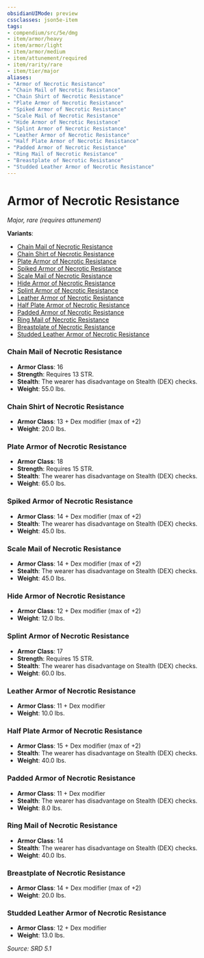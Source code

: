 ```yaml
---
obsidianUIMode: preview
cssclasses: json5e-item
tags:
- compendium/src/5e/dmg
- item/armor/heavy
- item/armor/light
- item/armor/medium
- item/attunement/required
- item/rarity/rare
- item/tier/major
aliases: 
- "Armor of Necrotic Resistance"
- "Chain Mail of Necrotic Resistance"
- "Chain Shirt of Necrotic Resistance"
- "Plate Armor of Necrotic Resistance"
- "Spiked Armor of Necrotic Resistance"
- "Scale Mail of Necrotic Resistance"
- "Hide Armor of Necrotic Resistance"
- "Splint Armor of Necrotic Resistance"
- "Leather Armor of Necrotic Resistance"
- "Half Plate Armor of Necrotic Resistance"
- "Padded Armor of Necrotic Resistance"
- "Ring Mail of Necrotic Resistance"
- "Breastplate of Necrotic Resistance"
- "Studded Leather Armor of Necrotic Resistance"
---
```

# Armor of Necrotic Resistance
*Major, rare (requires attunement)*  


**Variants**:
- [Chain Mail of Necrotic Resistance](#Chain%20Mail%20of%20Necrotic%20Resistance)
- [Chain Shirt of Necrotic Resistance](#Chain%20Shirt%20of%20Necrotic%20Resistance)
- [Plate Armor of Necrotic Resistance](#Plate%20Armor%20of%20Necrotic%20Resistance)
- [Spiked Armor of Necrotic Resistance](#Spiked%20Armor%20of%20Necrotic%20Resistance)
- [Scale Mail of Necrotic Resistance](#Scale%20Mail%20of%20Necrotic%20Resistance)
- [Hide Armor of Necrotic Resistance](#Hide%20Armor%20of%20Necrotic%20Resistance)
- [Splint Armor of Necrotic Resistance](#Splint%20Armor%20of%20Necrotic%20Resistance)
- [Leather Armor of Necrotic Resistance](#Leather%20Armor%20of%20Necrotic%20Resistance)
- [Half Plate Armor of Necrotic Resistance](#Half%20Plate%20Armor%20of%20Necrotic%20Resistance)
- [Padded Armor of Necrotic Resistance](#Padded%20Armor%20of%20Necrotic%20Resistance)
- [Ring Mail of Necrotic Resistance](#Ring%20Mail%20of%20Necrotic%20Resistance)
- [Breastplate of Necrotic Resistance](#Breastplate%20of%20Necrotic%20Resistance)
- [Studded Leather Armor of Necrotic Resistance](#Studded%20Leather%20Armor%20of%20Necrotic%20Resistance)

### Chain Mail of Necrotic Resistance

- **Armor Class**: 16
- **Strength**: Requires 13 STR.
- **Stealth**: The wearer has disadvantage on Stealth (DEX) checks.
- **Weight**: 55.0 lbs.

### Chain Shirt of Necrotic Resistance

- **Armor Class**: 13 + Dex modifier (max of +2)
- **Weight**: 20.0 lbs.

### Plate Armor of Necrotic Resistance

- **Armor Class**: 18
- **Strength**: Requires 15 STR.
- **Stealth**: The wearer has disadvantage on Stealth (DEX) checks.
- **Weight**: 65.0 lbs.

### Spiked Armor of Necrotic Resistance

- **Armor Class**: 14 + Dex modifier (max of +2)
- **Stealth**: The wearer has disadvantage on Stealth (DEX) checks.
- **Weight**: 45.0 lbs.

### Scale Mail of Necrotic Resistance

- **Armor Class**: 14 + Dex modifier (max of +2)
- **Stealth**: The wearer has disadvantage on Stealth (DEX) checks.
- **Weight**: 45.0 lbs.

### Hide Armor of Necrotic Resistance

- **Armor Class**: 12 + Dex modifier (max of +2)
- **Weight**: 12.0 lbs.

### Splint Armor of Necrotic Resistance

- **Armor Class**: 17
- **Strength**: Requires 15 STR.
- **Stealth**: The wearer has disadvantage on Stealth (DEX) checks.
- **Weight**: 60.0 lbs.

### Leather Armor of Necrotic Resistance

- **Armor Class**: 11 + Dex modifier
- **Weight**: 10.0 lbs.

### Half Plate Armor of Necrotic Resistance

- **Armor Class**: 15 + Dex modifier (max of +2)
- **Stealth**: The wearer has disadvantage on Stealth (DEX) checks.
- **Weight**: 40.0 lbs.

### Padded Armor of Necrotic Resistance

- **Armor Class**: 11 + Dex modifier
- **Stealth**: The wearer has disadvantage on Stealth (DEX) checks.
- **Weight**: 8.0 lbs.

### Ring Mail of Necrotic Resistance

- **Armor Class**: 14
- **Stealth**: The wearer has disadvantage on Stealth (DEX) checks.
- **Weight**: 40.0 lbs.

### Breastplate of Necrotic Resistance

- **Armor Class**: 14 + Dex modifier (max of +2)
- **Weight**: 20.0 lbs.

### Studded Leather Armor of Necrotic Resistance

- **Armor Class**: 12 + Dex modifier
- **Weight**: 13.0 lbs.


*Source: SRD 5.1*